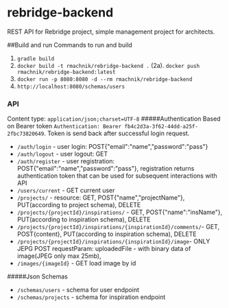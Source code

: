 # rebridge-backend
REST API for Rebridge project, 
simple management project for architects. 

##Build and run
Commands to run and  build
1. `gradle build`
2. `docker build -t rmachnik/rebridge-backend .`
(2a). `docker push rmachnik/rebridge-backend:latest`
3. `docker run -p 8080:8080 -d --rm rmachnik/rebridge-backend`
4. `http://localhost:8080/schemas/users`

### API
Content type: `application/json;charset=UTF-8`
#####Authentication
Based on Bearer token `Authentication: Bearer fb4c2d3a-3f62-44dd-a25f-2fbc73820649`.
Token is send back after successful login request.
+ `/auth/login` - user login: POST{"email":"name","password":"pass"}
+ `/auth/logout` - user logout: GET
+ `/auth/register` - user registration: POST{"email":"name","password":"pass"}, 
registration returns authentication token that can be used for subsequent interactions with API
+ `/users/current` - GET current user
+ `/projects/` - resource: GET, POST{"name","projectName"}, PUT(according to project schema), DELETE
+ `/projects/{projectId}/inspirations/` - GET, POST{"name":"insName"}, PUT(according to inspiration schema), DELETE
+ `/projects/{projectId}/inspirations/{inspirationId}/comments/`-
 GET, POST{content}, PUT(according to inspiration schema), DELETE
+ `/projects/{projectId}/inspirations/{inspirationId}/image`- ONLY JEPG
  POST requestParam: uploadedFile - with binary data of image(JPEG only max 25mb), 
+ `/images/{imageId}` - GET load image by id
  

#####Json Schemas
+ `/schemas/users` - schema for user endpoint
+ `/schemas/projects` - schema for inspiration endpoint


